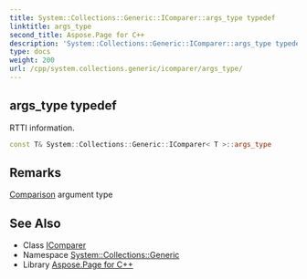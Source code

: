 ```yaml
---
title: System::Collections::Generic::IComparer::args_type typedef
linktitle: args_type
second_title: Aspose.Page for C++
description: 'System::Collections::Generic::IComparer::args_type typedef. RTTI information in C++.'
type: docs
weight: 200
url: /cpp/system.collections.generic/icomparer/args_type/
---
```

## args_type typedef


RTTI information.

```cpp
const T& System::Collections::Generic::IComparer< T >::args_type
```

## Remarks


[Comparison](../../../system/comparison/) argument type 
## See Also

* Class [IComparer](../)
* Namespace [System::Collections::Generic](../../)
* Library [Aspose.Page for C++](../../../)
